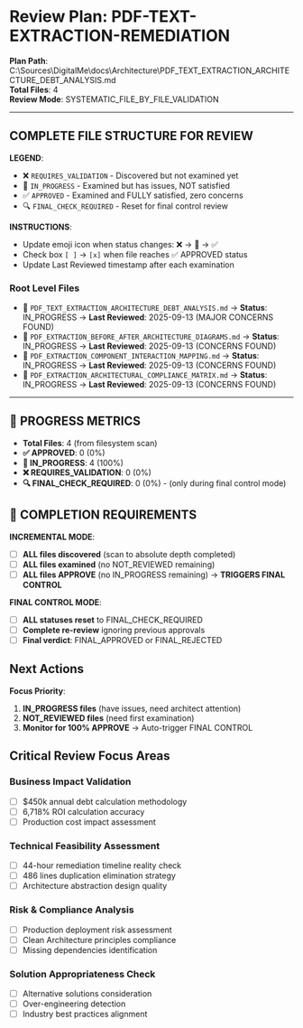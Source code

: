 # Review Plan: PDF-TEXT-EXTRACTION-REMEDIATION

**Plan Path**: C:\Sources\DigitalMe\docs\Architecture\PDF_TEXT_EXTRACTION_ARCHITECTURE_DEBT_ANALYSIS.md  
**Total Files**: 4  
**Review Mode**: SYSTEMATIC_FILE_BY_FILE_VALIDATION  

---

## COMPLETE FILE STRUCTURE FOR REVIEW

**LEGEND**:
- ❌ `REQUIRES_VALIDATION` - Discovered but not examined yet
- 🔄 `IN_PROGRESS` - Examined but has issues, NOT satisfied  
- ✅ `APPROVED` - Examined and FULLY satisfied, zero concerns
- 🔍 `FINAL_CHECK_REQUIRED` - Reset for final control review

**INSTRUCTIONS**: 
- Update emoji icon when status changes: ❌ → 🔄 → ✅
- Check box `[ ]` → `[x]` when file reaches ✅ APPROVED status
- Update Last Reviewed timestamp after each examination

### Root Level Files
- 🔄 `PDF_TEXT_EXTRACTION_ARCHITECTURE_DEBT_ANALYSIS.md` → **Status**: IN_PROGRESS → **Last Reviewed**: 2025-09-13 (MAJOR CONCERNS FOUND)
- 🔄 `PDF_EXTRACTION_BEFORE_AFTER_ARCHITECTURE_DIAGRAMS.md` → **Status**: IN_PROGRESS → **Last Reviewed**: 2025-09-13 (CONCERNS FOUND)
- 🔄 `PDF_EXTRACTION_COMPONENT_INTERACTION_MAPPING.md` → **Status**: IN_PROGRESS → **Last Reviewed**: 2025-09-13 (CONCERNS FOUND)
- 🔄 `PDF_EXTRACTION_ARCHITECTURAL_COMPLIANCE_MATRIX.md` → **Status**: IN_PROGRESS → **Last Reviewed**: 2025-09-13 (CONCERNS FOUND)

---

## 🚨 PROGRESS METRICS
- **Total Files**: 4 (from filesystem scan)
- **✅ APPROVED**: 0 (0%)
- **🔄 IN_PROGRESS**: 4 (100%)  
- **❌ REQUIRES_VALIDATION**: 0 (0%)
- **🔍 FINAL_CHECK_REQUIRED**: 0 (0%) - (only during final control mode)

## 🚨 COMPLETION REQUIREMENTS
**INCREMENTAL MODE**:
- [ ] **ALL files discovered** (scan to absolute depth completed)
- [ ] **ALL files examined** (no NOT_REVIEWED remaining)
- [ ] **ALL files APPROVE** (no IN_PROGRESS remaining) → **TRIGGERS FINAL CONTROL**

**FINAL CONTROL MODE**:
- [ ] **ALL statuses reset** to FINAL_CHECK_REQUIRED
- [ ] **Complete re-review** ignoring previous approvals
- [ ] **Final verdict**: FINAL_APPROVED or FINAL_REJECTED

## Next Actions
**Focus Priority**:
1. **IN_PROGRESS files** (have issues, need architect attention)
2. **NOT_REVIEWED files** (need first examination)
3. **Monitor for 100% APPROVE** → Auto-trigger FINAL CONTROL

## Critical Review Focus Areas
### Business Impact Validation
- [ ] $450k annual debt calculation methodology
- [ ] 6,718% ROI calculation accuracy
- [ ] Production cost impact assessment

### Technical Feasibility Assessment
- [ ] 44-hour remediation timeline reality check
- [ ] 486 lines duplication elimination strategy
- [ ] Architecture abstraction design quality

### Risk & Compliance Analysis
- [ ] Production deployment risk assessment
- [ ] Clean Architecture principles compliance
- [ ] Missing dependencies identification

### Solution Appropriateness Check
- [ ] Alternative solutions consideration
- [ ] Over-engineering detection
- [ ] Industry best practices alignment